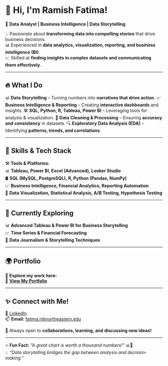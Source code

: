 # 👋 **Hi, I'm Ramish Fatima!**  
🚀 **Data Analyst | Business Intelligence | Data Storytelling**  

💡 Passionate about **transforming data into compelling stories** that drive business decisions.  
📊 Experienced in **data analytics, visualization, reporting, and business intelligence (BI)**.  
📈 Skilled at **finding insights in complex datasets and communicating them effectively**.

---

## 🔥 **What I Do**
📊 **Data Storytelling** – Turning numbers into **narratives that drive action**.
📈 **Business Intelligence & Reporting** – Creating **interactive dashboards** and insights.
🛠️ **SQL, Python, R, Tableau, Power BI** – Leveraging tools for analysis & visualization.
🎯 **Data Cleaning & Processing** – Ensuring **accuracy and consistency** in datasets.
🔍 **Exploratory Data Analysis (EDA)** – Identifying **patterns, trends, and correlations**.

---

## 🚀 **Skills & Tech Stack**
🛠️ **Tools & Platforms:**  
📊 **Tableau, Power BI, Excel (Advanced), Looker Studio**  
🛢️ **SQL (MySQL, PostgreSQL), R, Python (Pandas, NumPy)**  
📈 **Business Intelligence, Financial Analytics, Reporting Automation**  
🎯 **Data Visualization, Statistical Analysis, A/B Testing, Hypothesis Testing**  

---

## 🎯 **Currently Exploring**
📊 **Advanced Tableau & Power BI for Business Storytelling**  
📈 **Time Series & Financial Forecasting**  
📌 **Data Journalism & Storytelling Techniques**  

---
## 🌍 **Portfolio**
🚀 **Explore my work here:**  
🔗 **[View My Portfolio](https://ramishfatima.com)**  

---

## ✨ **Connect with Me!**
💼 [LinkedIn](https://www.linkedin.com/in/ramishfatima)  
📫 **Email:** fatima.r@northeastern.edu

🚀 Always open to **collaborations, learning, and discussing new ideas!**  

---

⭐ **Fun Fact:** _"A great chart is worth a thousand numbers!"_ 📊🎯  
💡 _“Data storytelling bridges the gap between analysis and decision-making.”_  
